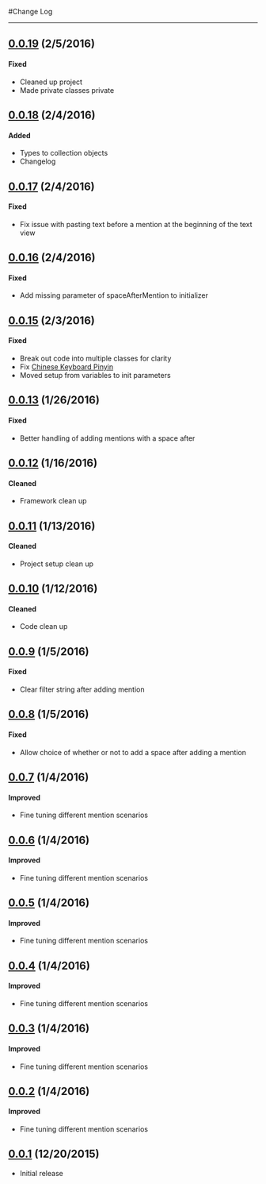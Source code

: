 #Change Log

--- 
## [0.0.19](https://github.com/szweier/SZMentions/releases/tag/0.0.18) (2/5/2016)

#### Fixed
* Cleaned up project
* Made private classes private

## [0.0.18](https://github.com/szweier/SZMentions/releases/tag/0.0.18) (2/4/2016)

#### Added
* Types to collection objects
* Changelog

## [0.0.17](https://github.com/szweier/SZMentions/releases/tag/0.0.17) (2/4/2016)

#### Fixed
* Fix issue with pasting text before a mention at the beginning of the text view

## [0.0.16](https://github.com/szweier/SZMentions/releases/tag/0.0.15) (2/4/2016)

#### Fixed
* Add missing parameter of spaceAfterMention to initializer

## [0.0.15](https://github.com/szweier/SZMentions/releases/tag/0.0.15) (2/3/2016)

#### Fixed
* Break out code into multiple classes for clarity
* Fix [Chinese Keyboard Pinyin](https://github.com/szweier/SZMentions/issues/2)
* Moved setup from variables to init parameters

## [0.0.13](https://github.com/szweier/SZMentions/releases/tag/0.0.13) (1/26/2016)

#### Fixed
* Better handling of adding mentions with a space after

## [0.0.12](https://github.com/szweier/SZMentions/releases/tag/0.0.12) (1/16/2016)

#### Cleaned
* Framework clean up

## [0.0.11](https://github.com/szweier/SZMentions/releases/tag/0.0.11) (1/13/2016)

#### Cleaned
* Project setup clean up

## [0.0.10](https://github.com/szweier/SZMentions/releases/tag/0.0.10) (1/12/2016)

#### Cleaned
* Code clean up

## [0.0.9](https://github.com/szweier/SZMentions/releases/tag/0.0.9) (1/5/2016)

#### Fixed
* Clear filter string after adding mention

## [0.0.8](https://github.com/szweier/SZMentions/releases/tag/0.0.8) (1/5/2016)

#### Fixed
* Allow choice of whether or not to add a space after adding a mention

## [0.0.7](https://github.com/szweier/SZMentions/releases/tag/0.0.7) (1/4/2016)

#### Improved
* Fine tuning different mention scenarios

## [0.0.6](https://github.com/szweier/SZMentions/releases/tag/0.0.6) (1/4/2016)

#### Improved
* Fine tuning different mention scenarios

## [0.0.5](https://github.com/szweier/SZMentions/releases/tag/0.0.5) (1/4/2016)

#### Improved
* Fine tuning different mention scenarios

## [0.0.4](https://github.com/szweier/SZMentions/releases/tag/0.0.4) (1/4/2016)

#### Improved
* Fine tuning different mention scenarios

## [0.0.3](https://github.com/szweier/SZMentions/releases/tag/0.0.3) (1/4/2016)

#### Improved
* Fine tuning different mention scenarios

## [0.0.2](https://github.com/szweier/SZMentions/releases/tag/0.0.2) (1/4/2016)

#### Improved
* Fine tuning different mention scenarios

## [0.0.1](https://github.com/szweier/SZMentions/releases/tag/0.0.1) (12/20/2015)
* Initial release
